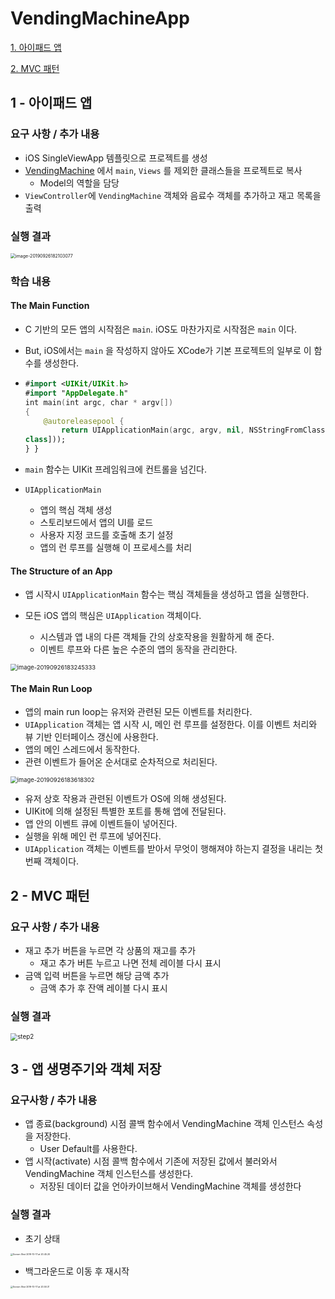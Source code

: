 # VendingMachineApp

[1. 아이패드 앱](#1---아이패드-앱)

[2. MVC 패턴](#2---MVC-패턴)

## 1 - 아이패드 앱

###  요구 사항 / 추가 내용

- iOS SingleViewApp 템플릿으로 프로젝트를 생성
- [VendingMachine](https://github.com/cmindy/vendingmachine) 에서 `main`, `Views` 를 제외한 클래스들을 프로젝트로 복사
  - Model의 역할을 담당
- `ViewController`에 `VendingMachine` 객체와 음료수 객체를 추가하고 재고 목록을 출력



### 실행 결과

<img src="https://tva1.sinaimg.cn/large/006y8mN6gy1g7d1k50yobj30n003uweu.jpg" alt="image-20190926182103077" style="zoom:50%;" />

### 학습 내용

#### The Main Function

- C 기반의 모든 앱의 시작점은 `main`. iOS도 마찬가지로 시작점은 `main` 이다.

- But, iOS에서는 `main` 을 작성하지 않아도 XCode가 기본 프로젝트의 일부로 이 함수를 생성한다.

- ```swift
  #import <UIKit/UIKit.h>
  #import "AppDelegate.h"
  int main(int argc, char * argv[])
  {
      @autoreleasepool {
          return UIApplicationMain(argc, argv, nil, NSStringFromClass([AppDelegate
  class]));
  } }
  ```
  
- `main` 함수는 UIKit 프레임워크에 컨트롤을 넘긴다.

- `UIApplicationMain` 

  - 앱의 핵심 객체 생성
  - 스토리보드에서 앱의 UI를 로드
  - 사용자 지정 코드를 호출해 초기 설정
  - 앱의 런 루프를 실행해 이 프로세스를 처리

#### The Structure of an App

- 앱 시작시  `UIApplicationMain` 함수는 핵심 객체들을 생성하고 앱을 실행한다.

- 모든 iOS 앱의 핵심은 `UIApplication` 객체이다.
  - 시스템과 앱 내의 다른 객체들 간의 상호작용을 원활하게 해 준다.
  - 이벤트 루프와 다른 높은 수준의 앱의 동작을 관리한다.

<img src="https://tva1.sinaimg.cn/large/006y8mN6gy1g7d1w6xinuj31330u0agf.jpg" alt="image-20190926183245333" style="zoom:67%;" />



#### The Main Run Loop

- 앱의 main run loop는 유저와 관련된 모든 이벤트를 처리한다.
- `UIApplication` 객체는 앱 시작 시, 메인 런 루프를 설정한다. 이를 이벤트 처리와 뷰 기반 인터페이스 갱신에 사용한다.
- 앱의 메인 스레드에서 동작한다.
- 관련 이벤트가 들어온 순서대로 순차적으로 처리된다.

<img src="https://tva1.sinaimg.cn/large/006y8mN6gy1g7d201ev4pj31an0u00zm.jpg" alt="image-20190926183618302" style="zoom:67%;" />

- 유저 상호 작용과 관련된 이벤트가 OS에 의해 생성된다.
- UIKit에 의해 설정된 특별한 포트를 통해 앱에 전달된다.
- 앱 안의 이벤트 큐에 이벤트들이 넣어진다.
- 실행을 위해 메인 런 루프에 넣어진다.
- `UIApplication` 객체는 이벤트를 받아서 무엇이 행해져야 하는지 결정을 내리는 첫번째 객체이다.



## 2 - MVC 패턴

###  요구 사항 / 추가 내용

- 재고 추가 버튼을 누르면 각 상품의 재고를 추가
  - 재고 추가 버튼 누르고 나면 전체 레이블 다시 표시
- 금액 입력 버튼을 누르면 해당 금액 추가
  - 금액 추가 후 잔액 레이블 다시 표시



### 실행 결과

<img src="assets/step2.gif" alt="step2" style="zoom:70%;" />



## 3 - 앱 생명주기와 객체 저장

### 요구사항 / 추가 내용

- 앱 종료(background) 시점 콜백 함수에서 VendingMachine 객체 인스턴스 속성을 저장한다.
  - User Default를 사용한다.
- 앱 시작(activate) 시점 콜백 함수에서 기존에 저장된 값에서 불러와서 VendingMachine 객체 인스턴스를 생성한다.
  -  저장된 데이터 값을 언아카이브해서 VendingMachine 객체를 생성한다

### 실행 결과

- 초기 상태

<img src="assets/Screen Shot 2019-10-17 at 20.45.20.png" alt="Screen Shot 2019-10-17 at 20.45.20" style="zoom: 25%;" />

- 백그라운드로 이동 후 재시작

<img src="assets/Screen Shot 2019-10-17 at 20.50.31.png" alt="Screen Shot 2019-10-17 at 20.50.31" style="zoom: 25%;" />